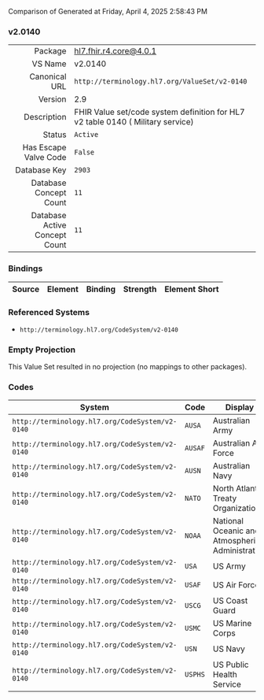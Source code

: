 Comparison of 
Generated at Friday, April 4, 2025 2:58:43 PM

### v2.0140

|      |     |
| ---: | --- |
| Package | hl7.fhir.r4.core@4.0.1 |
| VS Name | v2.0140 |
| Canonical URL | `http://terminology.hl7.org/ValueSet/v2-0140` |
| Version | 2.9 |
| Description | FHIR Value set/code system definition for HL7 v2 table 0140 ( Military service) |
| Status | `Active` |
| Has Escape Valve Code | `False` |
| Database Key | `2903` |
| Database Concept Count | `11` |
| Database Active Concept Count | `11` |
### Bindings

| Source | Element | Binding | Strength | Element Short |
| ------ | ------- | ------- | -------- | ------------- |

### Referenced Systems

* `http://terminology.hl7.org/CodeSystem/v2-0140`
### Empty Projection

This Value Set resulted in no projection (no mappings to other packages).

### Codes

| System | Code | Display |
| ------ | ---- | ------- |
| `http://terminology.hl7.org/CodeSystem/v2-0140` | `AUSA` | Australian Army |
| `http://terminology.hl7.org/CodeSystem/v2-0140` | `AUSAF` | Australian Air Force |
| `http://terminology.hl7.org/CodeSystem/v2-0140` | `AUSN` | Australian Navy |
| `http://terminology.hl7.org/CodeSystem/v2-0140` | `NATO` | North Atlantic Treaty Organization |
| `http://terminology.hl7.org/CodeSystem/v2-0140` | `NOAA` | National Oceanic and Atmospheric Administration |
| `http://terminology.hl7.org/CodeSystem/v2-0140` | `USA` | US Army |
| `http://terminology.hl7.org/CodeSystem/v2-0140` | `USAF` | US Air Force |
| `http://terminology.hl7.org/CodeSystem/v2-0140` | `USCG` | US Coast Guard |
| `http://terminology.hl7.org/CodeSystem/v2-0140` | `USMC` | US Marine Corps |
| `http://terminology.hl7.org/CodeSystem/v2-0140` | `USN` | US Navy |
| `http://terminology.hl7.org/CodeSystem/v2-0140` | `USPHS` | US Public Health Service |
